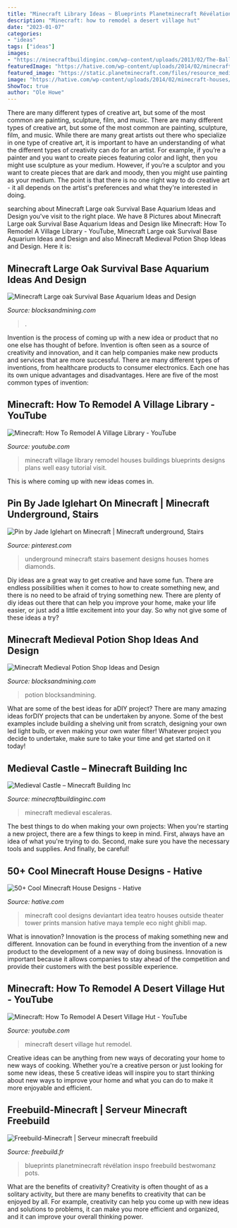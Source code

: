 ```yaml
---
title: "Minecraft Library Ideas ~ Blueprints Planetminecraft Révélation Inspo Freebuild Bestwomanz Pots"
description: "Minecraft: how to remodel a desert village hut"
date: "2023-01-07"
categories:
- "ideas"
tags: ["ideas"]
images:
- "https://minecraftbuildinginc.com/wp-content/uploads/2013/02/The-Ballroom.jpg"
featuredImage: "https://hative.com/wp-content/uploads/2014/02/minecraft-houses/minecraft-theater-idea-14.jpg"
featured_image: "https://static.planetminecraft.com/files/resource_media/screenshot/1425/2014-06-16_220400.jpg"
image: "https://hative.com/wp-content/uploads/2014/02/minecraft-houses/minecraft-theater-idea-14.jpg"
ShowToc: true
author: "Ole Howe"
---
```



There are many different types of creative art, but some of the most common are painting, sculpture, film, and music.
There are many different types of creative art, but some of the most common are painting, sculpture, film, and music. While there are many great artists out there who specialize in one type of creative art, it is important to have an understanding of what the different types of creativity can do for an artist. For example, if you’re a painter and you want to create pieces featuring color and light, then you might use sculpture as your medium. However, if you’re a sculptor and you want to create pieces that are dark and moody, then you might use painting as your medium. The point is that there is no one right way to do creative art - it all depends on the artist's preferences and what they're interested in doing.

	

		
searching about Minecraft Large oak Survival Base Aquarium Ideas and Design you've visit to the right place. We have 8 Pictures about Minecraft Large oak Survival Base Aquarium Ideas and Design like Minecraft: How To Remodel A Village Library - YouTube, Minecraft Large oak Survival Base Aquarium Ideas and Design and also Minecraft Medieval Potion Shop Ideas and Design. Here it is:
		
    
## Minecraft Large Oak Survival Base Aquarium Ideas And Design

<img loading=lazy src="https://blocksandmining.com/wp-content/uploads/2020/11/Survival_Base_Aquarium.jpg" onerror="this.onerror=null;this.src='https://tse1.mm.bing.net/th?id=OIP.PpPxJ4CxuORIfABaa-zUewHaDi&amp;pid=15.1';" alt="Minecraft Large oak Survival Base Aquarium Ideas and Design">

_Source: blocksandmining.com_

>. 

	

Invention is the process of coming up with a new idea or product that no one else has thought of before. Invention is often seen as a source of creativity and innovation, and it can help companies make new products and services that are more successful. There are many different types of inventions, from healthcare products to consumer electronics. Each one has its own unique advantages and disadvantages. Here are five of the most common types of invention: 

    
## Minecraft: How To Remodel A Village Library - YouTube

<img loading=lazy src="https://i.ytimg.com/vi/9HDyDYxf084/maxresdefault.jpg" onerror="this.onerror=null;this.src='https://tse3.mm.bing.net/th?id=OIP.93gvCRA2dp98rrCs1pJIxAHaEK&amp;pid=15.1';" alt="Minecraft: How To Remodel A Village Library - YouTube">

_Source: youtube.com_

>minecraft village library remodel houses buildings blueprints designs plans well easy tutorial visit. 

	

This is where coming up with new ideas comes in.

    
## Pin By Jade Iglehart On Minecraft | Minecraft Underground, Stairs

<img loading=lazy src="https://i.pinimg.com/736x/c0/9a/b9/c09ab97ddece2e0dd80b14ea6bf89e1f.jpg" onerror="this.onerror=null;this.src='https://tse1.mm.bing.net/th?id=OIP.n8WOdMAEn3sWM4qd9pICzQHaD2&amp;pid=15.1';" alt="Pin by Jade Iglehart on Minecraft | Minecraft underground, Stairs">

_Source: pinterest.com_

>underground minecraft stairs basement designs houses homes diamonds. 

	

Diy ideas are a great way to get creative and have some fun. There are endless possibilities when it comes to how to create something new, and there is no need to be afraid of trying something new. There are plenty of diy ideas out there that can help you improve your home, make your life easier, or just add a little excitement into your day. So why not give some of these ideas a try?

    
## Minecraft Medieval Potion Shop Ideas And Design

<img loading=lazy src="https://blocksandmining.com/wp-content/uploads/2021/07/Medieval_Potion_Shop-1024x491.jpg" onerror="this.onerror=null;this.src='https://tse2.mm.bing.net/th?id=OIP.YbKHlfk1iyhfGTjZ_fX_AAHaDj&amp;pid=15.1';" alt="Minecraft Medieval Potion Shop Ideas and Design">

_Source: blocksandmining.com_

>potion blocksandmining. 

	

What are some of the best ideas for aDIY project?
There are many amazing ideas forDIY projects that can be undertaken by anyone. Some of the best examples include building a shelving unit from scratch, designing your own led light bulb, or even making your own water filter! Whatever project you decide to undertake, make sure to take your time and get started on it today!

    
## Medieval Castle – Minecraft Building Inc

<img loading=lazy src="https://minecraftbuildinginc.com/wp-content/uploads/2013/02/The-Ballroom.jpg" onerror="this.onerror=null;this.src='https://tse3.mm.bing.net/th?id=OIP.ueDctjGfE5vZ2ifyFlng2gHaEo&amp;pid=15.1';" alt="Medieval Castle – Minecraft Building Inc">

_Source: minecraftbuildinginc.com_

>minecraft medieval escaleras. 

	

The best things to do when making your own projects:
When you're starting a new project, there are a few things to keep in mind. First, always have an idea of what you're trying to do. Second, make sure you have the necessary tools and supplies. And finally, be careful!

    
## 50+ Cool Minecraft House Designs - Hative

<img loading=lazy src="https://hative.com/wp-content/uploads/2014/02/minecraft-houses/minecraft-theater-idea-14.jpg" onerror="this.onerror=null;this.src='https://tse2.mm.bing.net/th?id=OIP.HQdsxadOaad1pEBJ24pEowHaEL&amp;pid=15.1';" alt="50+ Cool Minecraft House Designs - Hative">

_Source: hative.com_

>minecraft cool designs deviantart idea teatro houses outside theater tower prints mansion hative maya temple eco night ghibli map. 

	

What is innovation?
Innovation is the process of making something new and different. Innovation can be found in everything from the invention of a new product to the development of a new way of doing business. Innovation is important because it allows companies to stay ahead of the competition and provide their customers with the best possible experience.

    
## Minecraft: How To Remodel A Desert Village Hut - YouTube

<img loading=lazy src="https://i.ytimg.com/vi/qfeubg2Q8FE/maxresdefault.jpg" onerror="this.onerror=null;this.src='https://tse4.mm.bing.net/th?id=OIP.2iyd7dXZX8zSRI5nsZcMVgHaEK&amp;pid=15.1';" alt="Minecraft: How To Remodel A Desert Village Hut - YouTube">

_Source: youtube.com_

>minecraft desert village hut remodel. 

	

Creative ideas can be anything from new ways of decorating your home to new ways of cooking. Whether you're a creative person or just looking for some new ideas, these 5 creative ideas will inspire you to start thinking about new ways to improve your home and what you can do to make it more enjoyable and efficient.

    
## Freebuild-Minecraft | Serveur Minecraft Freebuild

<img loading=lazy src="https://static.planetminecraft.com/files/resource_media/screenshot/1425/2014-06-16_220400.jpg" onerror="this.onerror=null;this.src='https://tse3.mm.bing.net/th?id=OIP.-Fi-wrHx7LdtgHU4J-1UqgHaEJ&amp;pid=15.1';" alt="Freebuild-Minecraft | Serveur minecraft freebuild">

_Source: freebuild.fr_

>blueprints planetminecraft révélation inspo freebuild bestwomanz pots. 

	

What are the benefits of creativity?
Creativity is often thought of as a solitary activity, but there are many benefits to creativity that can be enjoyed by all. For example, creativity can help you come up with new ideas and solutions to problems, it can make you more efficient and organized, and it can improve your overall thinking power.

